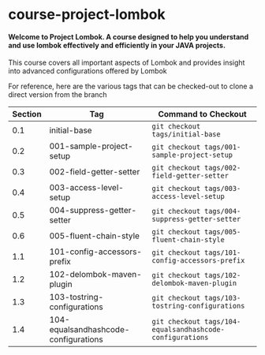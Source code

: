 # course-project-lombok

#### Welcome to Project Lombok. A course designed to help you understand and use lombok effectively and efficiently in your JAVA projects.

This course covers all important aspects of Lombok and provides insight into advanced configurations offered by Lombok

For reference, here are the various tags that can be checked-out to clone a direct version from the branch

| Section | Tag                                    | Command to Checkout                                        |
|---------|----------------------------------------|------------------------------------------------------------|
| 0.1     | initial-base                           | `git checkout tags/initial-base`                           |
| 0.2     | 001-sample-project-setup               | `git checkout tags/001-sample-project-setup`               |
| 0.3     | 002-field-getter-setter                | `git checkout tags/002-field-getter-setter`                |
| 0.4     | 003-access-level-setup                 | `git checkout tags/003-access-level-setup`                 |
| 0.5     | 004-suppress-getter-setter             | `git checkout tags/004-suppress-getter-setter`             |
| 0.6     | 005-fluent-chain-style                 | `git checkout tags/005-fluent-chain-style`                 |
| 1.1     | 101-config-accessors-prefix            | `git checkout tags/101-config-accessors-prefix`            |
| 1.2     | 102-delombok-maven-plugin              | `git checkout tags/102-delombok-maven-plugin`              |
| 1.3     | 103-tostring-configurations            | `git checkout tags/103-tostring-configurations`            |
| 1.4     | 104-equalsandhashcode-configurations   | `git checkout tags/104-equalsandhashcode-configurations`   |




